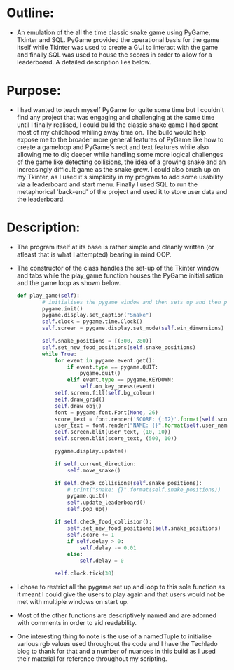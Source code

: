 # Outline:

- An emulation of the all the time classic snake game using PyGame, Tkinter and SQL. PyGame provided the operational basis for the game itself while Tkinter was used to create a GUI to interact with the game and finally SQL was used to house the scores in order to allow for a leaderboard. A detailed description lies below.

# Purpose:

- I had wanted to teach myself PyGame for quite some time but I couldn't find any project that was engaging and challenging at the same time until I finally realised, I could build the classic snake game I had spent most of my childhood whiling away time on. The build would help expose me to the broader more general features of PyGame like how to create a gameloop and PyGame's rect and text features while also allowing me to dig deeper while handling some more logical challenges of the game like detecting collisions, the idea of a growing snake and an increasingly difficult game as the snake grew. I could also brush up on my Tkinter, as I used it's simplicity in my program to add some usability via a leaderboard and start menu. Finally I used SQL to run the metaphorical 'back-end' of the project and used it to store user data and the leaderboard.

# Description:

- The program itself at its base is rather simple and cleanly written (or atleast that is what I attempted) bearing in mind OOP.
- The constructor of the class handles the set-up of the Tkinter window and tabs while the play_game function houses the PyGame initialisation and the game loop as shown below.

    ```python
    def play_game(self):
            # initialises the pygame window and then sets up and then plays the game
            pygame.init()
            pygame.display.set_caption("Snake")
            self.clock = pygame.time.Clock()
            self.screen = pygame.display.set_mode(self.win_dimensions)

            self.snake_positions = [(300, 280)]
            self.set_new_food_positions(self.snake_positions)
            while True:
                for event in pygame.event.get():
                    if event.type == pygame.QUIT:
                        pygame.quit()
                    elif event.type == pygame.KEYDOWN:
                        self.on_key_press(event)
                self.screen.fill(self.bg_colour)
                self.draw_grid()
                self.draw_obj()
                font = pygame.font.Font(None, 26)
                score_text = font.render('SCORE: {:02}'.format(self.score), True, self.text_colour)
                user_text = font.render("NAME: {}".format(self.user_name), True, self.text_colour)
                self.screen.blit(user_text, (10, 10))
                self.screen.blit(score_text, (500, 10))

                pygame.display.update()

                if self.current_direction:
                    self.move_snake()

                if self.check_collisions(self.snake_positions):
                    # print("snake: {}".format(self.snake_positions))
                    pygame.quit()
                    self.update_leaderboard()
                    self.pop_up()

                if self.check_food_collision():
                    self.set_new_food_positions(self.snake_positions)
                    self.score += 1
                    if self.delay > 0:
                        self.delay -= 0.01
                    else:
                        self.delay = 0

                self.clock.tick(30)
    ```

- I chose to restrict all the pygame set up and loop to this sole function as it meant I could give the users to play again and that users would not be met with multiple windows on start up.
- Most of the other functions are descriptively named and are adorned with comments in order to aid readability.
- One interesting thing to note is the use of a namedTuple to initialise various rgb values used throughout the code and I have the Techlado blog to thank for that and a number of nuances in this build as I used their material for reference throughout my scripting.
